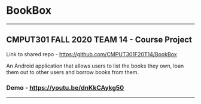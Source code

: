 # BookBox
***
## CMPUT301 FALL 2020 TEAM 14 - Course Project  

Link to shared repo - https://github.com/CMPUT301F20T14/BookBox
  
An Android application that allows users to list the books they own, loan them out to other users and borrow books from them. 

### Demo - https://youtu.be/dnKkCAykg50

***
